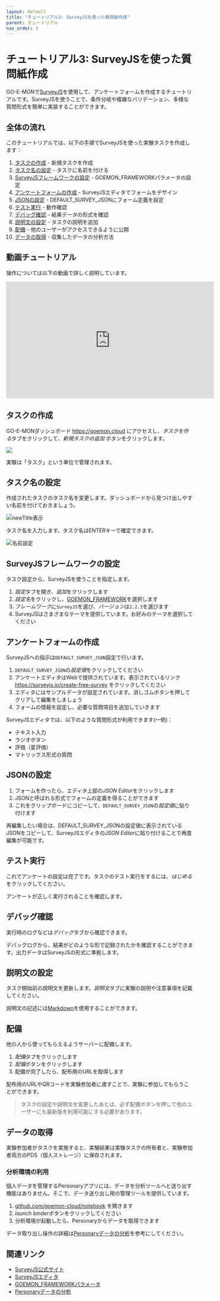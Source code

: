 ```yaml
---
layout: default
title: "チュートリアル3: SurveyJSを使った質問紙作成"
parent: チュートリアル
nav_order: 3
---
```


# チュートリアル3: SurveyJSを使った質問紙作成

GO-E-MONで[SurveyJS](https://surveyjs.io/)を使用して、アンケートフォームを作成するチュートリアルです。SurveyJSを使うことで、条件分岐や複雑なバリデーション、多様な質問形式を簡単に実装することができます。

## 全体の流れ

このチュートリアルでは、以下の手順でSurveyJSを使った実験タスクを作成します：

1. [タスクの作成](#タスクの作成) - 新規タスクを作成
2. [タスク名の設定](#タスク名の設定) - タスクに名前を付ける
3. [SurveyJSフレームワークの設定](#surveyjsフレームワークの設定) - GOEMON_FRAMEWORKパラメータの設定
4. [アンケートフォームの作成](#アンケートフォームの作成) - SurveyJSエディタでフォームをデザイン
5. [JSONの設定](#jsonの設定) - DEFAULT_SURVEY_JSONにフォーム定義を設定
6. [テスト実行](#テスト実行) - 動作確認
7. [デバッグ確認](#デバッグ確認) - 結果データの形式を確認
8. [説明文の設定](#説明文の設定) - タスクの説明を追加
9. [配備](#配備) - 他のユーザーがアクセスできるように公開
10. [データの取得](#データの取得) - 収集したデータの分析方法

## 動画チュートリアル

操作については以下の動画で詳しく説明しています。

<iframe width="560" height="315" src="https://www.youtube.com/embed/GCzWxOJXNpI" title="GO-E-MONチュートリアル: SurveyJSを使った実験タスク作成" frameborder="0" allow="accelerometer; autoplay; clipboard-write; encrypted-media; gyroscope; picture-in-picture; web-share" allowfullscreen></iframe>

## タスクの作成

GO-E-MONダッシュボード <https://goemon.cloud> にアクセスし、*タスクを作る*タブをクリックして、*新規タスクの追加* ボタンをクリックします。

![](/images/634dfcb739203500207b9077.png)


実験は「タスク」という単位で管理されます。

## タスク名の設定

作成されたタスクのタスク名を変更します。ダッシュボードから見つけ出しやすい名前を付けておきましょう。

![newTitle表示](/images/goemon-new-title.png)

タスク名を入力します。タスク名はENTERキーで確定できます。

![名前設定](/images/goemon-tutorial-1.png)

## SurveyJSフレームワークの設定

タスク設定から、SurveyJSを使うことを指定します。

1. *設定*タブを開き、*追加*をクリックします
2. *設定名*をクリックし、[GOEMON_FRAMEWORK](../reference/GOEMON_FRAMEWORK.html)を選択します
3. *フレームワーク*に`SurveyJS`を選び、*バージョン*は`2.2.3`を選びます
4. SurveyJSはさまざまなテーマを提供しています。お好みのテーマを選択してください

## アンケートフォームの作成

SurveyJSへの指示は`DEFAULT_SURVEY_JSON`設定で行います。

1. `DEFAULT_SURVEY_JSON`の*設定値*をクリックしてください
2. アンケートエディタはWebで提供されています。表示されているリンク https://surveyjs.io/create-free-survey をクリックしてください
3. エディタにはサンプルデータが設定されています。消しゴムボタンを押してクリアして編集をしましょう
4. フォームの情報を設定し、必要な質問項目を追加していきます

SurveyJSエディタでは、以下のような質問形式が利用できます(一例)：
- テキスト入力
- ラジオボタン
- 評価（星評価）
- マトリックス形式の質問

## JSONの設定

1. フォームを作ったら、エディタ上部の*JSON Editor*をクリックします
2. JSONと呼ばれる形式でフォームの定義を得ることができます
3. これをクリップボードにコピーして、`DEFAULT_SURVEY_JSON`の*設定値*に貼り付けます

再編集したい場合は、DEFAULT_SURVEY_JSONの設定値に表示されているJSONをコピーして、SurveyJSエディタの*JSON Editor*に貼り付けることで再度編集が可能です。

## テスト実行

これでアンケートの設定は完了です。タスクのテスト実行をするには、*はじめる*をクリックしてください。

アンケートが正しく実行されることを確認します。

## デバッグ確認

実行時のログなどは*デバッグ*タブから確認できます。

デバッグログから、結果がどのような形で記録されたかを確認することができます。出力データはSurveyJSの形式に準拠します。

## 説明文の設定

タスク開始前の説明文を更新します。*説明文*タブに実験の説明や注意事項を記載してください。

説明文の記述には[Markdown](../reference/Markdown.html)を使用することができます。

## 配備

他の人から使ってもらえるようサーバーに配備します。

1. *配備*タブをクリックします
2. *配備*ボタンをクリックします
3. 配備が完了したら、配布用のURLを取得します

配布用のURLやQRコードを実験参加者に渡すことで、実験に参加してもらうことができます。

> タスクの設定や説明文を変更したあとは、必ず配備ボタンを押して他のユーザーにも最新版を利用可能にする必要があります。

## データの取得

実験参加者がタスクを実施すると、実験結果は実験タスクの所有者と、実験参加者両方のPDS（個人ストレージ）に保存されます。

### 分析環境の利用

個人データを管理するPersonaryアプリには、データを分析ツールへと送り出す機能はありません。そこで、データ送り出し用の管理ツールを提供しています。

1. [github.com/goemon-cloud/notebook](https://github.com/goemon-cloud/notebook) を開きます
2. *launch binder*ボタンをクリックしてください
3. 分析環境が起動したら、Personaryからデータを取得できます

データ取り出し操作の詳細は[Personaryデータの分析](../basic/Personaryデータの分析.html)を参考にしてください。

## 関連リンク

- [SurveyJS公式サイト](https://surveyjs.io/)
- [SurveyJSエディタ](https://surveyjs.io/create-free-survey)
- [GOEMON_FRAMEWORKパラメータ](../reference/GOEMON_FRAMEWORK.html)
- [Personaryデータの分析](../basic/Personaryデータの分析.html)